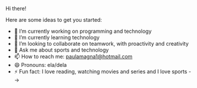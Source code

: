 Hi there!

Here are some ideas to get you started:

- 🔭 I’m currently working on programming and technology
- 🌱 I’m currently learning technology 
- 👯 I’m looking to collaborate on teamwork, with proactivity and creativity
- 💬 Ask me about sports and technology
- 📫 How to reach me: paulamagna1@hotmail.com 
- 😄 Pronouns: ela/dela
- ⚡ Fun fact: I love reading, watching movies and series and I love sports
-->
